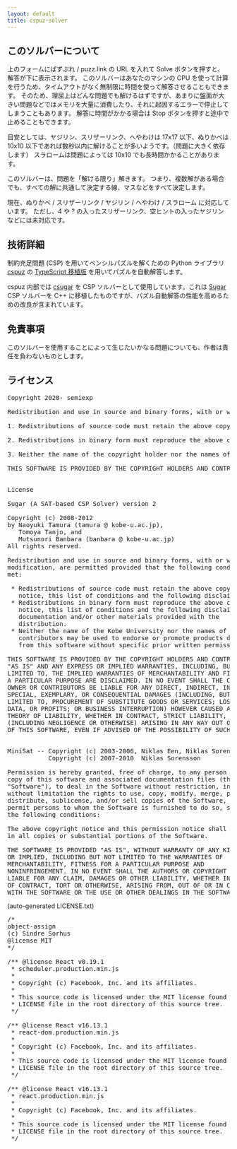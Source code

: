```yaml
---
layout: default
title: cspuz-solver
---
```


<div id="root"></div>
<script>!function(e){function r(r){for(var n,l,p=r[0],f=r[1],i=r[2],c=0,s=[];c<p.length;c++)l=p[c],Object.prototype.hasOwnProperty.call(o,l)&&o[l]&&s.push(o[l][0]),o[l]=0;for(n in f)Object.prototype.hasOwnProperty.call(f,n)&&(e[n]=f[n]);for(a&&a(r);s.length;)s.shift()();return u.push.apply(u,i||[]),t()}function t(){for(var e,r=0;r<u.length;r++){for(var t=u[r],n=!0,p=1;p<t.length;p++){var f=t[p];0!==o[f]&&(n=!1)}n&&(u.splice(r--,1),e=l(l.s=t[0]))}return e}var n={},o={1:0},u=[];function l(r){if(n[r])return n[r].exports;var t=n[r]={i:r,l:!1,exports:{}};return e[r].call(t.exports,t,t.exports,l),t.l=!0,t.exports}l.m=e,l.c=n,l.d=function(e,r,t){l.o(e,r)||Object.defineProperty(e,r,{enumerable:!0,get:t})},l.r=function(e){"undefined"!=typeof Symbol&&Symbol.toStringTag&&Object.defineProperty(e,Symbol.toStringTag,{value:"Module"}),Object.defineProperty(e,"__esModule",{value:!0})},l.t=function(e,r){if(1&r&&(e=l(e)),8&r)return e;if(4&r&&"object"==typeof e&&e&&e.__esModule)return e;var t=Object.create(null);if(l.r(t),Object.defineProperty(t,"default",{enumerable:!0,value:e}),2&r&&"string"!=typeof e)for(var n in e)l.d(t,n,function(r){return e[r]}.bind(null,n));return t},l.n=function(e){var r=e&&e.__esModule?function(){return e.default}:function(){return e};return l.d(r,"a",r),r},l.o=function(e,r){return Object.prototype.hasOwnProperty.call(e,r)},l.p="/";var p=this["webpackJsonppuzzle-solver"]=this["webpackJsonppuzzle-solver"]||[],f=p.push.bind(p);p.push=r,p=p.slice();for(var i=0;i<p.length;i++)r(p[i]);var a=f;t()}([])</script><script src="static/js/2.c42c0061.chunk.js"></script><script src="static/js/main.7d9c8ddb.chunk.js"></script>


## このソルバーについて

上のフォームにぱずぷれ / puzz.link の URL を入れて Solve ボタンを押すと、解答が下に表示されます。
このソルバーはあなたのマシンの CPU を使って計算を行うため、タイムアウトがなく無制限に時間を使って解答させることもできます。
そのため、理屈上はどんな問題でも解けるはずですが、あまりに盤面が大きい問題などではメモリを大量に消費したり、それに起因するエラーで停止してしまうこともあります。
解答に時間がかかる場合は Stop ボタンを押すと途中で止めることもできます。

目安としては、ヤジリン、スリザーリンク、へやわけは 17x17 以下、ぬりかべは 10x10 以下であれば数秒以内に解けることが多いようです。（問題に大きく依存します）
スラロームは問題によっては 10x10 でも長時間かかることがあります。

このソルバーは、問題を「解ける限り」解きます。
つまり、複数解がある場合でも、すべての解に共通して決定する線、マスなどをすべて決定します。

現在、ぬりかべ / スリザーリンク / ヤジリン / へやわけ / スラローム に対応しています。
ただし、4 や ? の入ったスリザーリンク、空ヒントの入ったヤジリンなどには未対応です。

## 技術詳細

制約充足問題 (CSP) を用いてペンシルパズルを解くための Python ライブラリ [cspuz](https://github.com/semiexp/cspuz) の [TypeScript 移植版](https://github.com/semiexp/cspuz-js) を用いてパズルを自動解答します。

cspuz 内部では [csugar](https://github.com/semiexp/csugar) を CSP ソルバーとして使用しています。これは [Sugar](http://bach.istc.kobe-u.ac.jp/sugar/) CSP ソルバーを C++ に移植したものですが、パズル自動解答の性能を高めるための改良が含まれています。

## 免責事項

このソルバーを使用することによって生じたいかなる問題についても、作者は責任を負わないものとします。

## ライセンス

<pre style="overflow:auto">
Copyright 2020- semiexp

Redistribution and use in source and binary forms, with or without modification, are permitted provided that the following conditions are met:

1. Redistributions of source code must retain the above copyright notice, this list of conditions and the following disclaimer.

2. Redistributions in binary form must reproduce the above copyright notice, this list of conditions and the following disclaimer in the documentation and/or other materials provided with the distribution.

3. Neither the name of the copyright holder nor the names of its contributors may be used to endorse or promote products derived from this software without specific prior written permission.

THIS SOFTWARE IS PROVIDED BY THE COPYRIGHT HOLDERS AND CONTRIBUTORS "AS IS" AND ANY EXPRESS OR IMPLIED WARRANTIES, INCLUDING, BUT NOT LIMITED TO, THE IMPLIED WARRANTIES OF MERCHANTABILITY AND FITNESS FOR A PARTICULAR PURPOSE ARE DISCLAIMED. IN NO EVENT SHALL THE COPYRIGHT HOLDER OR CONTRIBUTORS BE LIABLE FOR ANY DIRECT, INDIRECT, INCIDENTAL, SPECIAL, EXEMPLARY, OR CONSEQUENTIAL DAMAGES (INCLUDING, BUT NOT LIMITED TO, PROCUREMENT OF SUBSTITUTE GOODS OR SERVICES; LOSS OF USE, DATA, OR PROFITS; OR BUSINESS INTERRUPTION) HOWEVER CAUSED AND ON ANY THEORY OF LIABILITY, WHETHER IN CONTRACT, STRICT LIABILITY, OR TORT (INCLUDING NEGLIGENCE OR OTHERWISE) ARISING IN ANY WAY OUT OF THE USE OF THIS SOFTWARE, EVEN IF ADVISED OF THE POSSIBILITY OF SUCH DAMAGE.


License

Sugar (A SAT-based CSP Solver) version 2

Copyright (c) 2008-2012
by Naoyuki Tamura (tamura @ kobe-u.ac.jp),
   Tomoya Tanjo, and
   Mutsunori Banbara (banbara @ kobe-u.ac.jp)
All rights reserved.

Redistribution and use in source and binary forms, with or without
modification, are permitted provided that the following conditions are
met:

 * Redistributions of source code must retain the above copyright
   notice, this list of conditions and the following disclaimer.
 * Redistributions in binary form must reproduce the above copyright
   notice, this list of conditions and the following disclaimer in the
   documentation and/or other materials provided with the
   distribution.
 * Neither the name of the Kobe University nor the names of its
   contributors may be used to endorse or promote products derived
   from this software without specific prior written permission.

THIS SOFTWARE IS PROVIDED BY THE COPYRIGHT HOLDERS AND CONTRIBUTORS
"AS IS" AND ANY EXPRESS OR IMPLIED WARRANTIES, INCLUDING, BUT NOT
LIMITED TO, THE IMPLIED WARRANTIES OF MERCHANTABILITY AND FITNESS FOR
A PARTICULAR PURPOSE ARE DISCLAIMED. IN NO EVENT SHALL THE COPYRIGHT
OWNER OR CONTRIBUTORS BE LIABLE FOR ANY DIRECT, INDIRECT, INCIDENTAL,
SPECIAL, EXEMPLARY, OR CONSEQUENTIAL DAMAGES (INCLUDING, BUT NOT
LIMITED TO, PROCUREMENT OF SUBSTITUTE GOODS OR SERVICES; LOSS OF USE,
DATA, OR PROFITS; OR BUSINESS INTERRUPTION) HOWEVER CAUSED AND ON ANY
THEORY OF LIABILITY, WHETHER IN CONTRACT, STRICT LIABILITY, OR TORT
(INCLUDING NEGLIGENCE OR OTHERWISE) ARISING IN ANY WAY OUT OF THE USE
OF THIS SOFTWARE, EVEN IF ADVISED OF THE POSSIBILITY OF SUCH DAMAGE.


MiniSat -- Copyright (c) 2003-2006, Niklas Een, Niklas Sorensson
           Copyright (c) 2007-2010  Niklas Sorensson

Permission is hereby granted, free of charge, to any person obtaining a
copy of this software and associated documentation files (the
"Software"), to deal in the Software without restriction, including
without limitation the rights to use, copy, modify, merge, publish,
distribute, sublicense, and/or sell copies of the Software, and to
permit persons to whom the Software is furnished to do so, subject to
the following conditions:

The above copyright notice and this permission notice shall be included
in all copies or substantial portions of the Software.

THE SOFTWARE IS PROVIDED "AS IS", WITHOUT WARRANTY OF ANY KIND, EXPRESS
OR IMPLIED, INCLUDING BUT NOT LIMITED TO THE WARRANTIES OF
MERCHANTABILITY, FITNESS FOR A PARTICULAR PURPOSE AND
NONINFRINGEMENT. IN NO EVENT SHALL THE AUTHORS OR COPYRIGHT HOLDERS BE
LIABLE FOR ANY CLAIM, DAMAGES OR OTHER LIABILITY, WHETHER IN AN ACTION
OF CONTRACT, TORT OR OTHERWISE, ARISING FROM, OUT OF OR IN CONNECTION
WITH THE SOFTWARE OR THE USE OR OTHER DEALINGS IN THE SOFTWARE.
</pre>

(auto-generated LICENSE.txt)
<pre>
/*
object-assign
(c) Sindre Sorhus
@license MIT
*/

/** @license React v0.19.1
 * scheduler.production.min.js
 *
 * Copyright (c) Facebook, Inc. and its affiliates.
 *
 * This source code is licensed under the MIT license found in the
 * LICENSE file in the root directory of this source tree.
 */

/** @license React v16.13.1
 * react-dom.production.min.js
 *
 * Copyright (c) Facebook, Inc. and its affiliates.
 *
 * This source code is licensed under the MIT license found in the
 * LICENSE file in the root directory of this source tree.
 */

/** @license React v16.13.1
 * react.production.min.js
 *
 * Copyright (c) Facebook, Inc. and its affiliates.
 *
 * This source code is licensed under the MIT license found in the
 * LICENSE file in the root directory of this source tree.
 */
</pre>
